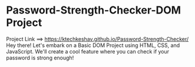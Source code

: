 # Password-Strength-Checker-DOM Project
Project Link ==> https://ktechkeshav.github.io/Password-Strength-Checker/
Hey there! Let's embark on a Basic DOM Project using HTML, CSS, and JavaScript. We'll create a cool feature where you can check if your password is strong enough!

